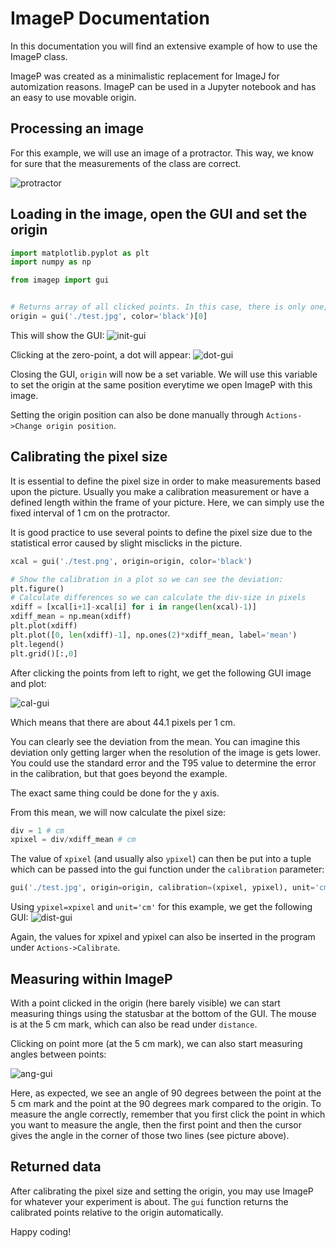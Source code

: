 # ImageP Documentation
In this documentation you will find an extensive example of how to use the ImageP class.

ImageP was created as a minimalistic replacement for ImageJ for automization reasons. ImageP can be used in a Jupyter notebook and has an easy to use movable origin.

## Processing an image
For this example, we will use an image of a protractor. This way, we know for sure that the measurements of the class are correct.

![protractor](https://media.s-bol.com/RZN8OvEkxOY/550x370.jpg)

## Loading in the image, open the GUI and set the origin
```Python
import matplotlib.pyplot as plt
import numpy as np

from imagep import gui


# Returns array of all clicked points. In this case, there is only one, which we will select.
origin = gui('./test.jpg', color='black')[0]
```

This will show the GUI:
![init-gui](https://i.imgur.com/qYZSk3V.png)

Clicking at the zero-point, a dot will appear:
![dot-gui](https://i.imgur.com/3JX51Hr.png)

Closing the GUI, `origin` will now be a set variable. We will use this variable to set the origin at the same position everytime we open ImageP with this image.

Setting the origin position can also be done manually through `Actions->Change origin position`.

## Calibrating the pixel size
It is essential to define the pixel size in order to make measurements based upon the picture. Usually you make a calibration measurement or have a defined length within the frame of your picture. Here, we can simply use the fixed interval of 1 cm on the protractor.

It is good practice to use several points to define the pixel size due to the statistical error caused by slight misclicks in the picture.

```Python
xcal = gui('./test.png', origin=origin, color='black')

# Show the calibration in a plot so we can see the deviation:
plt.figure()
# Calculate differences so we can calculate the div-size in pixels
xdiff = [xcal[i+1]-xcal[i] for i in range(len(xcal)-1)]
xdiff_mean = np.mean(xdiff)
plt.plot(xdiff)
plt.plot([0, len(xdiff)-1], np.ones(2)*xdiff_mean, label='mean')
plt.legend()
plt.grid()[:,0]
```

After clicking the points from left to right, we get the following GUI image and plot:

![cal-gui](https://i.imgur.com/w5CXKFS.png)

Which means that there are about 44.1 pixels per 1 cm.

You can clearly see the deviation from the mean. You can imagine this deviation only getting larger when the resolution of the image is gets lower. You could use the standard error and the T95 value to determine the error in the calibration, but that goes beyond the example.

The exact same thing could be done for the y axis.

From this mean, we will now calculate the pixel size:
```Python
div = 1 # cm
xpixel = div/xdiff_mean # cm
```

The value of `xpixel` (and usually also `ypixel`) can then be put into a tuple which can be passed into the gui function under the `calibration` parameter:

```Python
gui('./test.jpg', origin=origin, calibration=(xpixel, ypixel), unit='cm', color='black')
```

Using `ypixel=xpixel` and `unit='cm'` for this example, we get the following GUI:
![dist-gui](https://i.imgur.com/zBDgxUF.png)

Again, the values for xpixel and ypixel can also be inserted in the program under `Actions->Calibrate`.

## Measuring within ImageP

With a point clicked in the origin (here barely visible) we can start measuring things using the statusbar at the bottom of the GUI. The mouse is at the 5 cm mark, which can also be read under `distance`.

Clicking on point more (at the 5 cm mark), we can also start measuring angles between points:

![ang-gui](https://i.imgur.com/LVWTsuh.png)

Here, as expected, we see an angle of 90 degrees between the point at the 5 cm mark and the point at the 90 degrees mark compared to the origin. To measure the angle correctly, remember that you first click the point in which you want to measure the angle, then the first point and then the cursor gives the angle in the corner of those two lines (see picture above).

## Returned data
After calibrating the pixel size and setting the origin, you may use ImageP for whatever your experiment is about. The `gui` function returns the calibrated points relative to the origin automatically.

Happy coding!